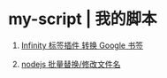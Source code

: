 # my-script | 我的脚本

1. [Infinity 标签插件 转换 Google 书签](https://github.com/link-ldq/my-script/tree/main/Infinity-to-Google-browser)

2. [nodejs 批量替换/修改文件名](https://github.com/link-ldq/my-script/tree/main/Batch-Modify-Folder-Name)
